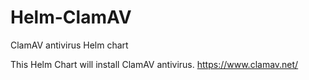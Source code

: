 # Helm-ClamAV
ClamAV antivirus Helm chart

This Helm Chart will install ClamAV antivirus. https://www.clamav.net/
